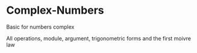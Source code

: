 # Complex-Numbers
Basic for numbers complex

All operations, module, argument, trigonometric forms and the first moivre law


